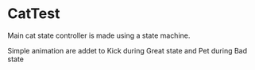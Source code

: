 # CatTest
Main cat state controller is made using a state machine.

Simple animation are addet to Kick during Great state and Pet during Bad state
